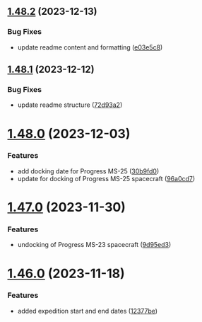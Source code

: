 ## [1.48.2](https://github.com/corquaid/international-space-station-APIs/compare/v1.48.1...v1.48.2) (2023-12-13)


### Bug Fixes

* update readme content and formatting ([e03e5c8](https://github.com/corquaid/international-space-station-APIs/commit/e03e5c889a00087f2f1cb36a8a8ec07bf0860734))



## [1.48.1](https://github.com/corquaid/international-space-station-APIs/compare/v1.48.0...v1.48.1) (2023-12-12)


### Bug Fixes

* update readme structure ([72d93a2](https://github.com/corquaid/international-space-station-APIs/commit/72d93a211869842e10c34cfc499e7f25aa756628))



# [1.48.0](https://github.com/corquaid/international-space-station-APIs/compare/v1.47.0...v1.48.0) (2023-12-03)


### Features

* add docking date for Progress MS-25 ([30b9fd0](https://github.com/corquaid/international-space-station-APIs/commit/30b9fd0e4182e586ae2f50514818f769d1ac31ef))
* update for docking of Progress MS-25 spacecraft ([96a0cd7](https://github.com/corquaid/international-space-station-APIs/commit/96a0cd73f0bec170ad3106a983f5ae61e147da63))



# [1.47.0](https://github.com/corquaid/international-space-station-APIs/compare/v1.46.0...v1.47.0) (2023-11-30)


### Features

* undocking of Progress MS-23 spacecraft ([9d95ed3](https://github.com/corquaid/international-space-station-APIs/commit/9d95ed36293c097eb4d3f4799e9b7f8928048174))



# [1.46.0](https://github.com/corquaid/international-space-station-APIs/compare/v1.45.0...v1.46.0) (2023-11-18)


### Features

* added expedition start and end dates ([12377be](https://github.com/corquaid/international-space-station-APIs/commit/12377be11380db76fcce927310b7d1c1dcc80819))




